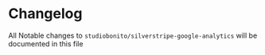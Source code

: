 # Changelog

All Notable changes to `studiobonito/silverstripe-google-analytics` will be documented in this file
